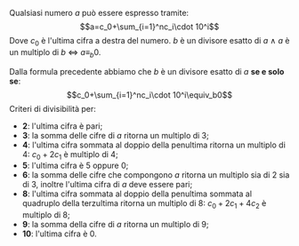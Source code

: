 Qualsiasi numero $a$ può essere espresso tramite:
$$a=c_0+\sum_{i=1}^nc_i\cdot 10^i$$
Dove $c_0$ è l'ultima cifra a destra del numero.
$b$ è un divisore esatto di $a$ $\land$ $a$ è un multiplo di $b$ $\iff$ $a \equiv_b 0$.

Dalla formula precedente abbiamo che $b$ è un divisore esatto di $a$ **se e solo se**:
$$c_0+\sum_{i=1}^nc_i\cdot 10^i\equiv_b0$$
Criteri di divisibilità per:
- **2**: l'ultima cifra è pari;
- **3**: la somma delle cifre di $a$ ritorna un multiplo di 3;
- **4**: l'ultima cifra sommata al doppio della penultima ritorna un multiplo di 4:
	$c_0+2c_1$ è multiplo di 4;
- **5**: l'ultima cifra è 5 oppure 0;
- **6**: la somma delle cifre che compongono $a$ ritorna un multiplo sia di 2 sia di 3, inoltre l'ultima cifra di $a$ deve essere pari;
- **8**: l'ultima cifra sommata al doppio della penultima sommata al quadruplo della terzultima ritorna un multiplo di 8:
	$c_0+2c_1+4c_2$ è multiplo di 8;
- **9**: la somma della cifre di $a$ ritorna un multiplo di 9;
- **10**: l'ultima cifra è 0.
